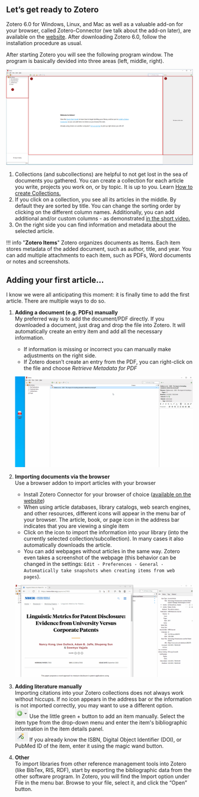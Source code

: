 ## Let’s get ready to Zotero

Zotero 6.0 for Windows, Linux, and Mac as well as a valuable add-on for your browser, called Zotero-Connector (we talk about the add-on later), are available on the [website](https://www.zotero.org/download/). After downloading Zotero 6.0, follow the installation procedure as usual.

After starting Zotero you will see the following program window. The program is basically devided into three areas (left, middle, right). 

 ![](images/02a.png)

1. Collections (and subcollections) are helpful to not get lost in the sea of documents you gathered. You can create a collection for each article you write, projects you work on, or by topic. It is up to you. Learn [How to create Collections.](images/01collection.gif)
2. If you click on a collection, you see all its articles in the middle. By default they are sorted by title. You can change the sorting order by clicking on the different column names. Additionally, you can add additional and/or custom columns - as demonstrated [in the short video.](images/02columns.gif)
3. On the right side you can find information and metadata about the selected article.

!!! info "**Zotero Items**"
    Zotero organizes documents as Items. Each item stores metadata of the added document, such as author, title, and year. You can add multiple attachments to each item, such as PDFs, Word documents or notes and screenshots. 


## Adding your first article…

I know we were all anticipating this moment: it is finally time to add the first article. There are multiple ways to do so.

1.	**Adding a document (e.g. PDFs) manually**  
   My preferred way is to add the document/PDF directly. If you downloaded a document, just drag and drop the file into Zotero. It will automatically create an entry item and add all the necessary information.
       * If information is missing or incorrect you can manually make adjustments on the right side.
       * If Zotero doesn’t create an entry from the PDF, you can right-click on the file and choose *Retrieve Metadata for PDF*

    ![](images/02-addpdf.png)


2.	**Importing documents via the browser**  
   Use a browser addon to import articles with your browser
       * Install Zotero Connector for your browser of choice ([available on the website](https://www.zotero.org/download/))
       * When using article databases, library catalogs, web search engines, and other resources, different icons will appear in the menu bar of your browser. The article, book, or page icon in the address bar indicates that you are viewing a single item
       * Click on the icon to import the information into your library (into the currently selected collection/subcollection). In many cases it also automatically downloads the article.
       * You can add webpages without articles in the same way. Zotero even takes a screenshot of the webpage (this behavior can be changed in the settings: `Edit - Preferences - General - Automatically take snapshots when creating items from web pages`). 

    ![](images/02-addbrowser.gif)


3.	**Adding literature manually**  
   Importing citations into your Zotero collections does not always work without hiccups. If no icon appears in the address bar or the information is not imported correctly, you may want to use a different option.  
    ![](images/02manually1.png) Use the little green + button to add an item manually. Select the item type from the drop-down menu and enter the item's bibliographic information in the item details panel.  
    ![](images/02manually2.png) If you already know the ISBN, Digital Object Identifier (DOI), or PubMed ID of the item, enter it using the magic wand button.


4.	**Other**  
   To import libraries from other reference management tools into Zotero (like BibTex, RIS, RDF), start by exporting the bibliographic data from the other software program. In Zotero, you will find the Import option under File in the menu bar. Browse to your file, select it, and click the “Open” button.
